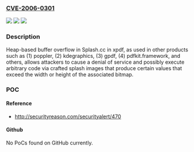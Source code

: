 ### [CVE-2006-0301](https://cve.mitre.org/cgi-bin/cvename.cgi?name=CVE-2006-0301)
![](https://img.shields.io/static/v1?label=Product&message=n%2Fa&color=blue)
![](https://img.shields.io/static/v1?label=Version&message=n%2Fa&color=blue)
![](https://img.shields.io/static/v1?label=Vulnerability&message=n%2Fa&color=brighgreen)

### Description

Heap-based buffer overflow in Splash.cc in xpdf, as used in other products such as (1) poppler, (2) kdegraphics, (3) gpdf, (4) pdfkit.framework, and others, allows attackers to cause a denial of service and possibly execute arbitrary code via crafted splash images that produce certain values that exceed the width or height of the associated bitmap.

### POC

#### Reference
- http://securityreason.com/securityalert/470

#### Github
No PoCs found on GitHub currently.

